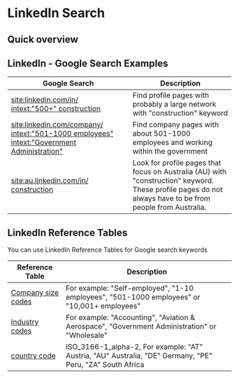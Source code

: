 # LinkedIn Search


## Quick overview


## LinkedIn - Google Search Examples

Google Search | Description 
--------------|------------
[site:linkedin.com/in/ intext:"500+" construction](https://www.google.com/search?q=site%3Alinkedin.com%2Fin%2F+intext%3A%22500%2B%22+construction)| Find profile pages with probably a large network with "construction" keyword
[site:linkedin.com/company/ intext:"501-1000 employees" intext:"Government Administration"](https://www.google.nl/search?q=site%3Alinkedin.com%2Fcompany%2F+intext%3A"501-1000+employees"+intext%3A"Government+Administration") | Find company pages with about 501-1000 employees and working within the government
[site:au.linkedin.com/in/ construction](https://www.google.nl/search?q=site%3Aau.linkedin.com%2Fin%2F+construction) | Look for profile pages that focus on Australia (AU) with "construction" keyword. These profile pages do not always have to be from people from Australia.


## LinkedIn Reference Tables

You can use LinkedIn Reference Tables for Google search keywords

Reference Table | Description 
----------------|--------------
[Company size codes](https://developer.linkedin.com/docs/reference/company-size-codes) | For example: "Self-employed", "1-10 employees", "501-1000 employees" or "10,001+ employees"
[Industry codes](https://developer.linkedin.com/docs/reference/industry-codes) | For example: "Accounting", "Aviation & Aerospace", "Government Administration" or "Wholesale"
[country code](https://developer.linkedin.com/docs/fields/location) | ISO_3166-1_alpha-2, For example: "AT" Austria, "AU" Australia, "DE" Germany, "PE" Peru, "ZA" South Africa
